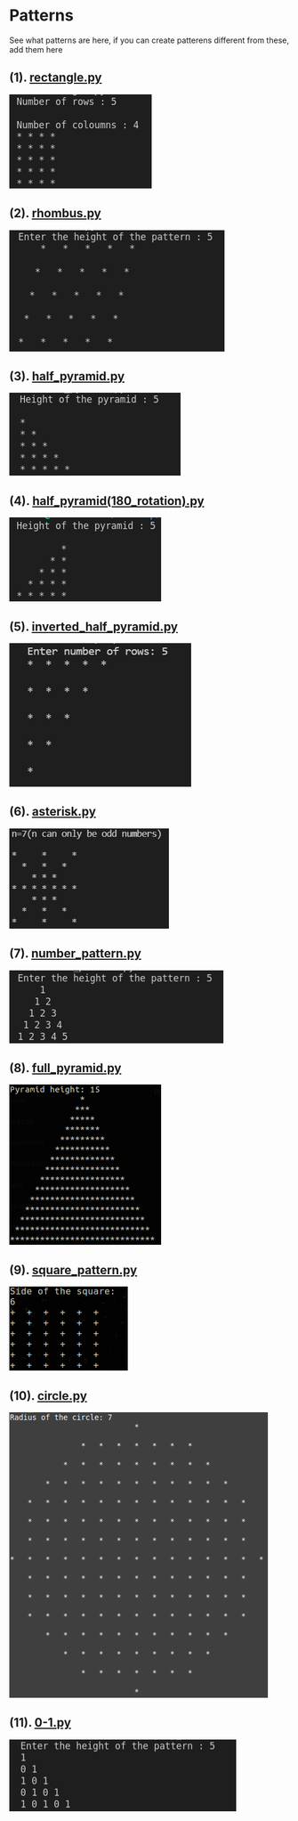 # Patterns
See what patterns are here, if you can create patterens different from these, add them here

## (1). [rectangle.py](https://github.com/gautam32/Patterns/blob/main/Python/rectangle.py)
![rectangle](Images/rectangle.png)

## (2). [rhombus.py](https://github.com/gautam32/Patterns/blob/main/Python/rhombus.py)
![rhombus](Images/rhombus.png)

## (3). [half_pyramid.py](https://github.com/gautam32/Patterns/blob/main/Python/half_pyramid.py)
![half_pyramid](Images/half_pyramid.png)

## (4). [half_pyramid(180_rotation).py](https://github.com/gautam32/Patterns/blob/main/Python/half_pyramid(180_rotation).py)
![half_pyramid(180_rotation)](Images/half_pyramid(180_rotation).png)

## (5). [inverted_half_pyramid.py](https://github.com/gautam32/Patterns/blob/main/Python/inverted_half_pyramid.py)
![inverted_half_pyramid](Images/inverted_half_pyramid.png)

## (6). [asterisk.py](https://github.com/gautam32/Patterns/blob/main/Python/asterisk.py)
![inverted_half_pyramid](Images/asterisk.PNG)

## (7). [number_pattern.py](https://github.com/gautam32/Patterns/blob/main/Python/number_pattern.py)
![number_pattern](Images/number_pattern.png)

## (8). [full_pyramid.py](https://github.com/gautam32/Patterns/blob/main/Python/full_pyramid.py)
![full_pyramid](Images/full_pyramid.png)

## (9). [square_pattern.py](https://github.com/gautam32/Patterns/blob/main/Python/square_pattern.py)
![square_pattern](Images/square_pattern.png)

## (10). [circle.py](https://github.com/gautam32/Patterns/blob/main/Python/circle.py)
![full_pyramid](Images/circle.png)

## (11). [0-1.py](https://github.com/gautam32/Patterns/blob/newpattern/Python/0-1.py)
![0-1](Images/0-1.png)
